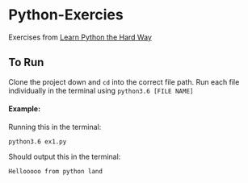 # Python-Exercies
Exercises from [Learn Python the Hard Way](https://learnpythonthehardway.org/)

## To Run
Clone the project down and `cd` into the correct file path. Run each file individually in the terminal using `python3.6 [FILE NAME]`

#### Example: 
Running this in the terminal: 
```
python3.6 ex1.py
```
Should output this in the terminal: 
```
Hellooooo from python land
```


